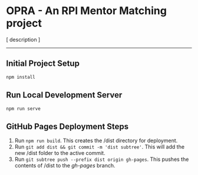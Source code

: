 # OPRA - An RPI Mentor Matching project

[ description ]

<hr>

## Initial Project Setup
```
npm install
```

## Run Local Development Server
```
npm run serve
```

## GitHub Pages Deployment Steps

1. Run `npm run build`. This creates the /dist directory for deployment.
2. Run `git add dist && git commit -m 'dist subtree'`. This will add the new /dist folder to the active commit.
3. Run `git subtree push --prefix dist origin gh-pages`. This pushes the contents of /dist to the *gh-pages* branch.